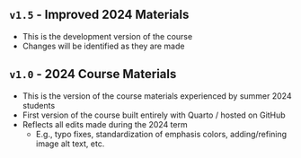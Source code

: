 
## `v1.5` - Improved 2024 Materials

- This is the development version of the course
- Changes will be identified as they are made

## `v1.0` - 2024 Course Materials

- This is the version of the course materials experienced by summer 2024 students
- First version of the course built entirely with Quarto / hosted on GitHub
- Reflects all edits made during the 2024 term
    - E.g., typo fixes, standardization of emphasis colors, adding/refining image alt text, etc.
